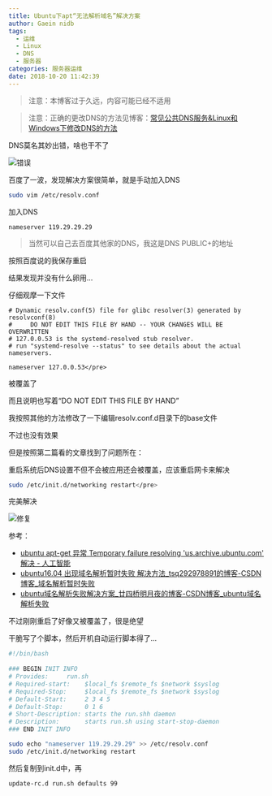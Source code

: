 ```yaml
---
title: Ubuntu下apt“无法解析域名”解决方案
author: Gaein nidb
tags:
  - 运维
  - Linux
  - DNS
  - 服务器
categories: 服务器运维
date: 2018-10-20 11:42:39
---
```


> 注意：本博客过于久远，内容可能已经不适用

> 注意：正确的更改DNS的方法见博客：[常见公共DNS服务&Linux和Windows下修改DNS的方法](https://blog.gaein.cn/passages/Public-DNS-and-configure-DNS)

DNS莫名其妙出错，啥也干不了

![错误](https://img.cdn.gaein.cn/website_used/blog/Fix-Ubuntu-DNS-Error/01.webp)

百度了一波，发现解决方案很简单，就是手动加入DNS

```sh
sudo vim /etc/resolv.conf
```
加入DNS

```
nameserver 119.29.29.29
```

> 当然可以自己去百度其他家的DNS，我这是DNS PUBLIC+的地址

按照百度说的我保存重启

结果发现并没有什么卵用...

仔细观摩一下文件

```
# Dynamic resolv.conf(5) file for glibc resolver(3) generated by resolvconf(8)
#     DO NOT EDIT THIS FILE BY HAND -- YOUR CHANGES WILL BE OVERWRITTEN
# 127.0.0.53 is the systemd-resolved stub resolver.
# run "systemd-resolve --status" to see details about the actual nameservers.

nameserver 127.0.0.53</pre>
```

被覆盖了

而且说明也写着“DO NOT EDIT THIS FILE BY HAND”

我按照其他的方法修改了一下编辑resolv.conf.d目录下的base文件

不过也没有效果

但是按照第二篇看的文章找到了问题所在：

重启系统后DNS设置不但不会被应用还会被覆盖，应该重启网卡来解决

```sh
sudo /etc/init.d/networking restart</pre>
```

完美解决

![修复](https://img.cdn.gaein.cn/website_used/blog/Fix-Ubuntu-DNS-Error/02.webp)

参考：

* [ubuntu apt-get 异常 Temporary failure resolving 'us.archive.ubuntu.com' 解决 - 人工智能](http://www.myexceptions.net/ai/1477082.html)
* [ubuntu16.04 出现域名解析暂时失败 解决方法_tsq292978891的博客-CSDN博客_域名解析暂时失败](https://blog.csdn.net/tsq292978891/article/details/75039926)
* [ubuntu域名解析失败解决方案_廿四桥明月夜的博客-CSDN博客_ubuntu域名解析失败](https://blog.csdn.net/u012207345/article/details/78339218)

不过刚刚重启了好像又被覆盖了，很是绝望

干脆写了个脚本，然后开机自动运行脚本得了...

```sh
#!/bin/bash
  
### BEGIN INIT INFO
# Provides:     run.sh 
# Required-start:    $local_fs $remote_fs $network $syslog 
# Required-Stop:     $local_fs $remote_fs $network $syslog 
# Default-Start:     2 3 4 5 
# Default-Stop:      0 1 6 
# Short-Description: starts the run.shh daemon 
# Description:       starts run.sh using start-stop-daemon 
### END INIT INFO

sudo echo "nameserver 119.29.29.29" >> /etc/resolv.conf
sudo /etc/init.d/networking restart
```

然后复制到init.d中，再

```
update-rc.d run.sh defaults 99
```
